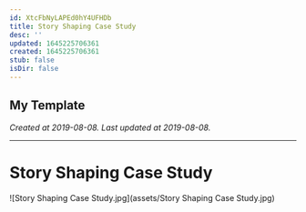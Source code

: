 ```yaml
---
id: XtcFbNyLAPEd0hY4UFHDb
title: Story Shaping Case Study
desc: ''
updated: 1645225706361
created: 1645225706361
stub: false
isDir: false
---
```

My Template
---

_Created at 2019-08-08._
_Last updated at 2019-08-08._




---

# Story Shaping Case Study


![Story Shaping Case Study.jpg](assets/Story Shaping Case Study.jpg)

